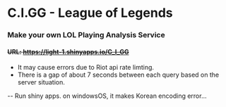 # C.I.GG - League of Legends

### Make your own LOL Playing Analysis Service

#### ~~URL: https://light-1.shinyapps.io/C_I_GG~~
* It may cause errors due to Riot api rate limting.
* There is a gap of about 7 seconds between each query based on the server situation.

-- Run shiny apps. on windowsOS, it makes Korean encoding error...
